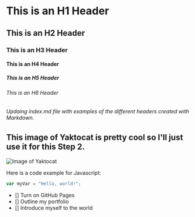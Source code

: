 # This is an H1 Header
## This is an H2 Header
### This is an H3 Header
#### This is an H4 Header
##### This is an H5 Header
###### This is an H6 Header

###### Updaing index.md file with examples of the different headers created with Markdown.

## This image of Yaktocat is pretty cool so I'll just use it for this Step 2. 
![Image of Yaktocat](https://octodex.github.com/images/yaktocat.png)



Here is a code example for Javascript:

``` javascript
var myVar = "Hello, world!";
```
- [] Turn on GitHub Pages
- [] Outline my portfolio
- [] Introduce myself to the world
